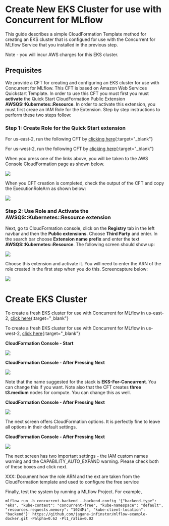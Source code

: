 # Create New EKS Cluster for use with Concurrent for MLflow

This guide describes a simple CloudFormation Template method for creating an EKS cluster that is configued for use with the Concurrent for MLflow Service that you installed in the previous step.

Note - you will incur AWS charges for this EKS cluster.

## Prequisites

We provide a CFT for creating and configuring an EKS cluster for use with Concurrent for MLflow. This CFT is based on Amazon Web Services Quickstart Template. In order to use this CFT you must first you must **activate** the Quick Start CloudFormation Public Extension **AWSQS::Kubernetes::Resource**. In order to activate this extension, you must first creae an IAM Role for the Extension. Step by step instructions to perform these two steps follow:

### Step 1: Create Role for the Quick Start extension

For us-east-2, run the following CFT by [clicking here](https://us-east-2.console.aws.amazon.com/cloudformation/home?region=us-east-2#/stacks/create/review/?stackName=role-for-cft-qs-extension&templateURL=https://s3.amazonaws.com/docs.concurrent-ai.org/cft/pre-requisites/role-for-cft-qs-extension.yaml){:target="\_blank"}

For us-west-2, run the following CFT by [clicking here](https://us-west-2.console.aws.amazon.com/cloudformation/home?region=us-west-2#/stacks/create/review/?stackName=role-for-cft-qs-extension&templateURL=https://s3.amazonaws.com/docs.concurrent-ai.org/cft/pre-requisites/role-for-cft-qs-extension.yaml){:target="\_blank"}

When you press one of the links above, you will be taken to the AWS Console CloudFormation page as shown below.

[![](https://docs.concurrent-ai.org/images/cft/create-role-for-extension/image1.png?raw=true)](https://docs.concurrent-ai.org/images/cft/create-role-for-extension/image1.png?raw=true)

When you CFT creation is completed, check the output of the CFT and copy the ExecutionRoleArn as shown below:

[![](https://docs.concurrent-ai.org/images/cft/create-role-for-extension/image2.png?raw=true)](https://docs.concurrent-ai.org/images/cft/create-role-for-extension/image2.png?raw=true)

### Step 2: Use Role and Activate the AWSQS::Kubernetes::Resource extension

Next, go to CloudFormation console, click on the **Registry** tab in the left navbar and then the **Public extensions**. Choose **Third Party** and enter. In the search bar choose **Extension name prefix** and enter the text **AWSQS::Kubernetes::Resource**. The following screen should show up:

[![](https://docs.concurrent-ai.org/images/cft/create-role-for-extension/image3.png?raw=true)](https://docs.concurrent-ai.org/images/cft/create-role-for-extension/image3.png?raw=true)

Choose this extension and activate it. You will need to enter the ARN of the role created in the first step when you do this. Screencapture below:

[![](https://docs.concurrent-ai.org/images/cft/create-role-for-extension/image4.png?raw=true)](https://docs.concurrent-ai.org/images/cft/create-role-for-extension/image4.png?raw=true)

# Create EKS Cluster

To create a fresh EKS cluster for use with Concurrent for MLflow in us-east-2, [click here](https://us-east-2.console.aws.amazon.com/cloudformation/home?region=us-east-2#/stacks/create/review/?stackName=EKS-For-Concurrent&templateURL=https://s3.amazonaws.com/docs.concurrent-ai.org/cft/example-cluster/create-eks-for-parallels.yaml&param_Region=us-east-2){:target="\_blank"}

To create a fresh EKS cluster for use with Concurrent for MLflow in us-west-2, [click here](https://us-west-2.console.aws.amazon.com/cloudformation/home?region=us-west-2#/stacks/create/review/?stackName=EKS-For-Concurrent&templateURL=https://s3.amazonaws.com/docs.concurrent-ai.org/cft/example-cluster/create-eks-for-parallels.yaml&param_Region=us-west-2){:target="\_blank"}

**CloudFormation Console - Start**

[![](https://docs.concurrent-ai.org/images/install-create-1.png?raw=true)](https://docs.concurrent-ai.org/images/install-create-1.png?raw=true)

**CloudFormation Console - After Pressing Next**

[![](https://docs.concurrent-ai.org/images/install-create-1.png?raw=true)](https://docs.concurrent-ai.org/images/install-create-2.png?raw=true)

Note that the name suggested for the stack is **EKS-For-Concurrent**. You can change this if you want. Note also that the CFT creates **three t3.medium** nodes for compute. You can change this as well.

**CloudFormation Console - After Pressing Next**

[![](https://docs.concurrent-ai.org/images/install-create-3.png?raw=true)](https://docs.concurrent-ai.org/images/install-create-3.png?raw=true)

The next screen offers CloudFormation options. It is perfectly fine to leave all options in their default settings.

**CloudFormation Console - After Pressing Next**

[![](https://docs.concurrent-ai.org/images/install-create-4.png?raw=true)](https://docs.concurrent-ai.org/images/install-create-4.png?raw=true)

The next screen has two important settings - the IAM custom names warning and the CAPABILITY_AUTO_EXPAND warning. Please check both of these boxes and click next.

XXX: Document how the role ARN and the ext are taken from the CloudFormation template and used to configure the free service

Finally, test the system by running a MLflow Project. For example,

```
mlflow run -b concurrent-backend --backend-config '{"backend-type": "eks", "kube-context": "concurrent-free", "kube-namespace": "default", "resources.requests.memory": "1024Mi", "kube-client-location": "backend"}' https://github.com/jagane-infinstor/mlflow-example-docker.git -Palpha=0.62 -Pl1_ratio=0.02
```
